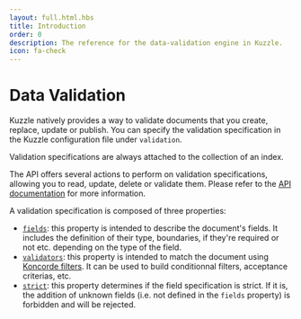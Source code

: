 ```yaml
---
layout: full.html.hbs
title: Introduction
order: 0
description: The reference for the data-validation engine in Kuzzle.
icon: fa-check
---
```


# Data Validation

Kuzzle natively provides a way to validate documents that you create, replace, update or publish.
You can specify the validation specification in the Kuzzle configuration file under `validation`.

Validation specifications are always attached to the collection of an index.

The API offers several actions to perform on validation specifications, allowing you to read, update, delete or validate them. Please refer to the [API documentation](/core/1/api/api-reference/controller-collection/update-specifications/) for more information.

A validation specification is composed of three properties:

- [`fields`](/core/1/guide/cookbooks/datavalidation/fields/): this property is intended to describe the document's fields. It includes the definition of their type, boundaries, if they're required or not etc. depending on the type of the field.
- [`validators`](/core/1/guide/cookbooks/datavalidation/validators/): this property is intended to match the document using [Koncorde filters](/core/1/koncorde/#FIXME). It can be used to build conditionnal filters, acceptance criterias, etc.
- [`strict`](/core/1/guide/cookbooks/datavalidation/fields/#the-strict-property-default): this property determines if the field specification is strict. If it is, the addition of unknown fields (i.e. not defined in the `fields` property) is forbidden and will be rejected.
